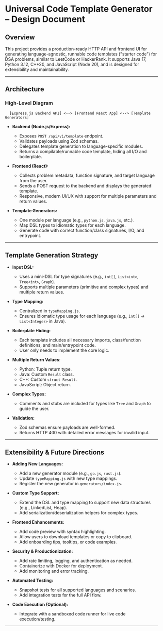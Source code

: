 # Universal Code Template Generator – Design Document

## Overview

This project provides a production-ready HTTP API and frontend UI for generating language-agnostic, runnable code templates ("starter code") for DSA problems, similar to LeetCode or HackerRank. It supports Java 17, Python 3.12, C++20, and JavaScript (Node 20), and is designed for extensibility and maintainability.

---

## Architecture

### High-Level Diagram

```
  [Express.js Backend API] <--> [Frontend React App] <--> [Template Generators]
```

- **Backend (Node.js/Express):**

  - Exposes `POST /api/v1/template` endpoint.
  - Validates payloads using Zod schemas.
  - Delegates template generation to language-specific modules.
  - Returns a compilable/runnable code template, hiding all I/O and boilerplate.

- **Frontend (React):**

  - Collects problem metadata, function signature, and target language from the user.
  - Sends a POST request to the backend and displays the generated template.
  - Responsive, modern UI/UX with support for multiple parameters and return values.

- **Template Generators:**
  - One module per language (e.g., `python.js`, `java.js`, etc.).
  - Map DSL types to idiomatic types for each language.
  - Generate code with correct function/class signatures, I/O, and entrypoint.

---

## Template Generation Strategy

- **Input DSL:**

  - Uses a mini-DSL for type signatures (e.g., `int[]`, `List<int>`, `Tree<int>`, `Graph`).
  - Supports multiple parameters (primitive and complex types) and multiple return values.

- **Type Mapping:**

  - Centralized in `typeMapping.js`.
  - Ensures idiomatic type usage for each language (e.g., `int[]` → `List<Integer>` in Java).

- **Boilerplate Hiding:**

  - Each template includes all necessary imports, class/function definitions, and main/entrypoint code.
  - User only needs to implement the core logic.

- **Multiple Return Values:**

  - Python: Tuple return type.
  - Java: Custom `Result` class.
  - C++: Custom `struct Result`.
  - JavaScript: Object return.

- **Complex Types:**

  - Comments and stubs are included for types like `Tree` and `Graph` to guide the user.

- **Validation:**
  - Zod schemas ensure payloads are well-formed.
  - Returns HTTP 400 with detailed error messages for invalid input.

---

## Extensibility & Future Directions

- **Adding New Languages:**

  - Add a new generator module (e.g., `go.js`, `rust.js`).
  - Update `typeMapping.js` with new type mappings.
  - Register the new generator in `generators/index.js`.

- **Custom Type Support:**

  - Extend the DSL and type mapping to support new data structures (e.g., LinkedList, Heap).
  - Add serialization/deserialization helpers for complex types.

- **Frontend Enhancements:**

  - Add code preview with syntax highlighting.
  - Allow users to download templates or copy to clipboard.
  - Add onboarding tips, tooltips, or code examples.

- **Security & Productionization:**

  - Add rate limiting, logging, and authentication as needed.
  - Containerize with Docker for deployment.
  - Add monitoring and error tracking.

- **Automated Testing:**

  - Snapshot tests for all supported languages and scenarios.
  - Add integration tests for the full API flow.

- **Code Execution (Optional):**
  - Integrate with a sandboxed code runner for live code execution/testing.

---

<!-- ## Summary

This system is modular, extensible, and production-ready. It enables content authors and platform developers to generate high-quality, idiomatic starter code for a wide range of DSA problems, with minimal effort and maximum flexibility. -->
